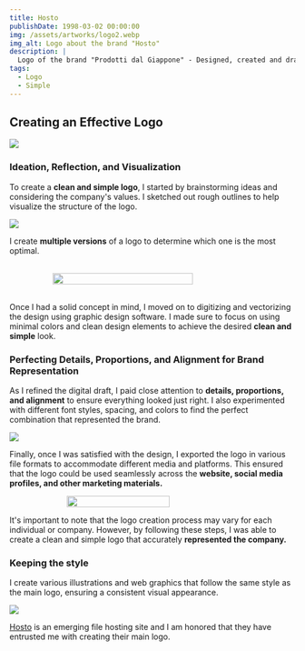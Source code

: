 ```yaml
---
title: Hosto
publishDate: 1998-03-02 00:00:00
img: /assets/artworks/logo2.webp
img_alt: Logo about the brand "Hosto"
description: |
  Logo of the brand "Prodotti dal Giappone" - Designed, created and drawn by Davide Di Marsilio
tags:
  - Logo
  - Simple
---
```


## Creating an Effective Logo

<img src="https://affordableimage.com/wp-content/uploads/2018/09/logo-design-1024x437.jpg">

### Ideation, Reflection, and Visualization

To create a **clean and simple logo**, I started by brainstorming ideas and considering the company's values. I sketched out rough outlines to help visualize the structure of the logo.

<img src="/assets/contentimg/concepth.png">

I create **multiple versions** of a logo to determine which one is the most optimal.

<br />
<div class="container">
<img src="/assets/contentimg/version1.png" style="width:70%; height:70%;">
</div>
<br />

Once I had a solid concept in mind, I moved on to digitizing and vectorizing the design using graphic design software. I made sure to focus on using minimal colors and clean design elements to achieve the desired **clean and simple** look.


### Perfecting Details, Proportions, and Alignment for Brand Representation

As I refined the digital draft, I paid close attention to **details, proportions, and alignment** to ensure everything looked just right. I also experimented with different font styles, spacing, and colors to find the perfect combination that represented the brand.

<img src="/assets/contentimg/version2.png">

Finally, once I was satisfied with the design, I exported the logo in various file formats to accommodate different media and platforms. This ensured that the logo could be used seamlessly across the **website, social media profiles, and other marketing materials.**

<div class="container">
<img src="/assets/artworks/logo2.webp" style="width:60%; height:60%;">
</div>

It's important to note that the logo creation process may vary for each individual or company. However, by following these steps, I was able to create a clean and simple logo that accurately **represented the company.**

### Keeping the style

I create various illustrations and web graphics that follow the same style as the main logo, ensuring a consistent visual appearance.
 
<img src="/assets/contentimg/webpageh.png">

<a href="https://beta.hosto.cc/">Hosto</a> is an emerging file hosting site and I am honored that they have entrusted me with creating their main logo.

<style>
  .container {
  display: flex;
  justify-content: center;
}
</style>